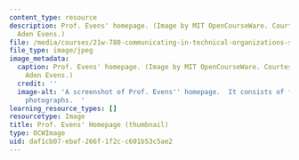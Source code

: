 ```yaml
---
content_type: resource
description: Prof. Evens' homepage. (Image by MIT OpenCourseWare. Courtesy of Prof.
  Aden Evens.)
file: /media/courses/21w-780-communicating-in-technical-organizations-spring-2005/daf1cb07ebaf266f1f2cc601b53c5ae2_21w-780s05-th.jpg
file_type: image/jpeg
image_metadata:
  caption: Prof. Evens' homepage. (Image by MIT OpenCourseWare. Courtesy of Prof.
    Aden Evens.)
  credit: ''
  image-alt: 'A screenshot of Prof. Evens'' homepage.  It consists of four individual
    photographs.  '
learning_resource_types: []
resourcetype: Image
title: Prof. Evens' Homepage (thumbnail)
type: OCWImage
uid: daf1cb07-ebaf-266f-1f2c-c601b53c5ae2
---
```

